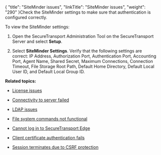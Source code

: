 {
    "title": "SiteMinder issues",
    "linkTitle": "SiteMinder issues",
    "weight": "290"
}Check the SiteMinder settings to make sure that authentication is configured correctly.

To view the SiteMinder settings:

1.  Open the SecureTransport Administration Tool on the SecureTransport Server and select **Setup**.
2.  Select **SiteMinder Settings**. Verify that the following settings are correct: IP Address, Authorization Port, Authentication Port, Accounting Port, Agent Name, Shared Secret, Maximum Connections, Connection Timeout, File Storage Root Path, Default Home Directory, Default Local User ID, and Default Local Group ID.

**Related topics:**

-   [License issues](../t_st_license_issues)
-   [Connectivity to server failed](../t_st_connectivity_to_server_failed)
-   [LDAP issues](../c_st_ldap_issues)
-   [File system commands not functional](../c_st_file_system_commands_not_functional)
-   [Cannot log in to SecureTransport Edge](../c_st_cannot_log_edge)
-   [Client certificate authentication fails](../c_st_client_certificate_authentication_fails)
-   [Session terminates due to CSRF protection](../c_st_session_terminates_due_to_csrf_protection)
